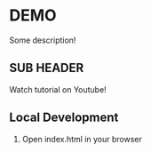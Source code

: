 # DEMO

Some description!

## SUB HEADER

Watch tutorial on Youtube!

## Local Development

1. Open index.html in your browser